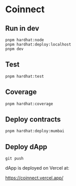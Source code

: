 # Coinnect

## Run in dev

```
pnpm hardhat:node
pnpm hardhat:deploy:localhost
pnpm dev
```

## Test

`pnpm hardhat:test`

## Coverage

`pnpm hardhat:coverage`

## Deploy contracts

`pnpm hardhat:deploy:mumbai`

## Deploy dApp

`git push`

dApp is deployed on Vercel at:

https://coinnect.vercel.app/
